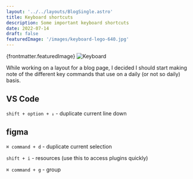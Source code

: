 ```yaml
---
layout: '../../layouts/BlogSingle.astro'
title: Keyboard shortcuts
description: Some important keyboard shortcuts
date: 2022-07-14
draft: false
featuredImage: '/images/keyboard-lego-640.jpg'
---
```


<!-- need to figure out how to use frontmatter featured image in markdown image tag... or just use html image tag -->

{frontmatter.featuredImage}
![Keyboard](/images/keyboard-lego-640.jpg)

While working on a layout for a blog page, I decided I should start making note of the different key commands that use on a daily (or not so daily) basis.

## VS Code

`shift + option + ↓` - duplicate current line down

## figma

`⌘ command + d` - duplicate current selection

`shift + i` - resources (use this to access plugins quickly)

`⌘ command + g` - group

<!-- <a class="brand-link brand-link--callout" href="./2022-07-08-using-github-topics">I wrote about it</a> -->
